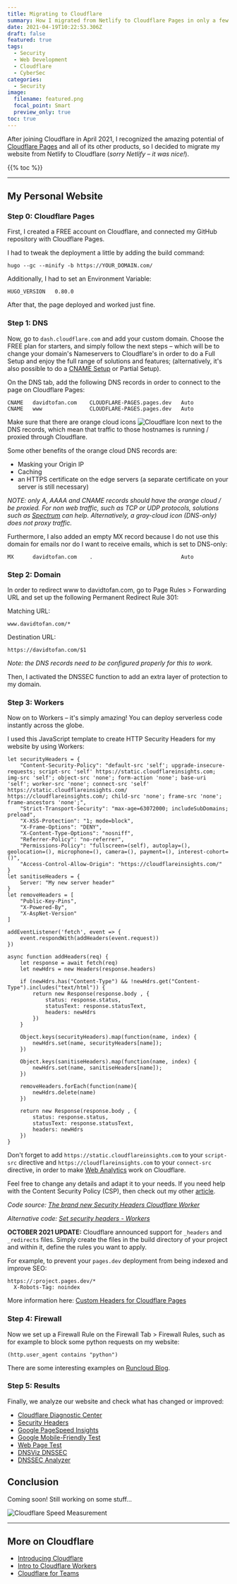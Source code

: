 ```yaml
---
title: Migrating to Cloudflare
summary: How I migrated from Netlify to Cloudflare Pages in only a few steps.
date: 2021-04-19T10:22:53.306Z
draft: false
featured: true
tags:
  - Security
  - Web Development
  - Cloudflare
  - CyberSec
categories:
  - Security
image:
  filename: featured.png
  focal_point: Smart
  preview_only: true
toc: true
---
```


After joining Cloudflare in April 2021, I recognized the amazing potential of [Cloudflare Pages](https://pages.cloudflare.com/) and all of its other products, so I decided to migrate my website from Netlify to Cloudflare (_sorry Netlify – it was nice!_).

{{% toc %}}

* * *

## My Personal Website

### Step 0: Cloudflare Pages

First, I created a FREE account on Cloudflare, and connected my GitHub repository with Cloudflare Pages.

I had to tweak the deployment a little by adding the build command:
```
hugo --gc --minify -b https://YOUR_DOMAIN.com/
```

Additionally, I had to set an Environment Variable:
```
HUGO_VERSION   0.80.0
```

After that, the page deployed and worked just fine.

### Step 1: DNS

Now, go to `dash.cloudflare.com` and add your custom domain. Choose the FREE plan for starters, and simply follow the next steps – which will be to change your domain's Nameservers to Cloudflare's in order to do a Full Setup and enjoy the full range of solutions and features; (alternatively, it's also possible to do a [CNAME Setup](https://support.cloudflare.com/hc/en-us/articles/360020348832-Understanding-a-CNAME-Setup) or Partial Setup).

On the DNS tab, add the following DNS records in order to connect to the page on Cloudflare Pages:
```
CNAME   davidtofan.com    CLOUDFLARE-PAGES.pages.dev   Auto
CNAME   www               CLOUDFLARE-PAGES.pages.dev   Auto
```

Make sure that there are orange cloud icons ![Cloudflare Icon](/media/Cloudflare/cloudflare-orange-cloud.webp) next to the DNS records, which mean that traffic to those hostnames is running / proxied through Cloudflare.

Some other benefits of the orange cloud DNS records are:
- Masking your Origin IP
- Caching
- an HTTPS certificate on the edge servers (a separate certificate on your server is still necessary)

_NOTE: only A, AAAA and CNAME records should have the orange cloud / be proxied. For non web traffic, such as TCP or UDP protocols, solutions such as [Spectrum](https://www.cloudflare.com/products/cloudflare-spectrum/) can help. Alternatively, a gray-cloud icon (DNS-only) does not proxy traffic._

Furthermore, I also added an empty MX record because I do not use this domain for emails nor do I want to receive emails, which is set to DNS-only:
```
MX      davidtofan.com    .                            Auto
```

### Step 2: Domain

In order to redirect www to davidtofan.com, go to Page Rules > Forwarding URL and set up the following Permanent Redirect Rule 301:

Matching URL:
```
www.davidtofan.com/*
```

Destination URL:
```
https://davidtofan.com/$1
```

_Note: the DNS records need to be configured properly for this to work._

Then, I activated the DNSSEC function to add an extra layer of protection to my domain.

### Step 3: Workers

Now on to Workers – it's simply amazing! You can deploy serverless code instantly across the globe.

I used this JavaScript template to create HTTP Security Headers for my website by using Workers:
```
let securityHeaders = {
    "Content-Security-Policy": "default-src 'self'; upgrade-insecure-requests; script-src 'self' https://static.cloudflareinsights.com; img-src 'self'; object-src 'none'; form-action 'none'; base-uri 'self'; worker-src 'none'; connect-src 'self' https://static.cloudflareinsights.com/ https://cloudflareinsights.com/; child-src 'none'; frame-src 'none'; frame-ancestors 'none';",
    "Strict-Transport-Security": "max-age=63072000; includeSubDomains; preload",
    "X-XSS-Protection": "1; mode=block",
    "X-Frame-Options": "DENY",
    "X-Content-Type-Options": "nosniff",
    "Referrer-Policy": "no-referrer",
    "Permissions-Policy": "fullscreen=(self), autoplay=(), geolocation=(), microphone=(), camera=(), payment=(), interest-cohort=()",
    "Access-Control-Allow-Origin": "https://cloudflareinsights.com/"
}
let sanitiseHeaders = {
    Server: "My new server header"
}
let removeHeaders = [
    "Public-Key-Pins",
    "X-Powered-By",
    "X-AspNet-Version"
]

addEventListener('fetch', event => {
	event.respondWith(addHeaders(event.request))
})

async function addHeaders(req) {
	let response = await fetch(req)
	let newHdrs = new Headers(response.headers)

	if (newHdrs.has("Content-Type") && !newHdrs.get("Content-Type").includes("text/html")) {
        return new Response(response.body , {
            status: response.status,
            statusText: response.statusText,
            headers: newHdrs
        })
	}

	Object.keys(securityHeaders).map(function(name, index) {
		newHdrs.set(name, securityHeaders[name]);
	})

	Object.keys(sanitiseHeaders).map(function(name, index) {
		newHdrs.set(name, sanitiseHeaders[name]);
	})

	removeHeaders.forEach(function(name){
		newHdrs.delete(name)
	})

	return new Response(response.body , {
		status: response.status,
		statusText: response.statusText,
		headers: newHdrs
	})
}
```

Don't forget to add ```https://static.cloudflareinsights.com``` to your ```script-src``` directive and ```https://cloudflareinsights.com``` to your ```connect-src``` directive, in order to make [Web Analytics](https://www.cloudflare.com/web-analytics/) work on Cloudflare.

Feel free to change any details and adapt it to your needs. If you need help with the Content Security Policy (CSP), then check out my other [article](/post/website-security/).

_Code source: [The brand new Security Headers Cloudflare Worker](https://scotthelme.co.uk/security-headers-cloudflare-worker/)_

_Alternative code: [Set security headers - Workers](https://developers.cloudflare.com/workers/examples/security-headers)_

**OCTOBER 2021 UPDATE:** Cloudflare announced support for ```_headers``` and ```_redirects``` files. Simply create the files in the build directory of your project and within it, define the rules you want to apply.

For example, to prevent your ```pages.dev``` deployment from being indexed and improve SEO: 
```
https://:project.pages.dev/*
  X-Robots-Tag: noindex
```

More information here: [Custom Headers for Cloudflare Pages](https://blog.cloudflare.com/custom-headers-for-pages/)


### Step 4: Firewall

Now we set up a Firewall Rule on the Firewall Tab > Firewall Rules, such as for example to block some python requests on my website:
```
(http.user_agent contains "python")
```

There are some interesting examples on [Runcloud Blog](https://blog.runcloud.io/cloudflare-firewall-rules/).

### Step 5: Results

Finally, we analyze our website and check what has changed or improved:

-   [Cloudflare Diagnostic Center](https://www.cloudflare.com/diagnostic-center/?url=davidtofan.com)
-   [Security Headers](https://securityheaders.com/?q=https%3A%2F%2Fdavidtofan.com%2F&hide=on&followRedirects=on)
-   [Google PageSpeed Insights](https://developers.google.com/speed/pagespeed/insights/?url=https%3A%2F%2Fdavidtofan.com%2F)
-   [Google Mobile-Friendly Test](https://search.google.com/test/mobile-friendly?id=BucltckOIIJdgi9CnUc4Uw)
-   [Web Page Test](https://www.webpagetest.org/)
-   [DNSViz DNSSEC](https://dnsviz.net/d/davidtofan.com/dnssec/)
-   [DNSSEC Analyzer](https://dnssec-analyzer.verisignlabs.com/davidtofan.com)

## Conclusion

Coming soon! Still working on some stuff...

![Cloudflare Speed Measurement](cloudflare-speed-measurement.png)

* * * *

## More on Cloudflare

- [Introducing Cloudflare](https://davidtofan.com/post/cloudflare-security/)
- [Intro to Cloudflare Workers](https://davidtofan.com/post/cloudflare-workers/)
- [Cloudflare for Teams](https://davidtofan.com/post/cloudflare-for-teams/)
